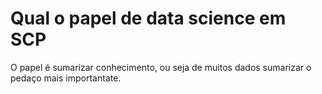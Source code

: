 # Qual o papel de data science em SCP

O papel é sumarizar conhecimento, ou seja de muitos dados sumarizar o pedaço mais importantate.

